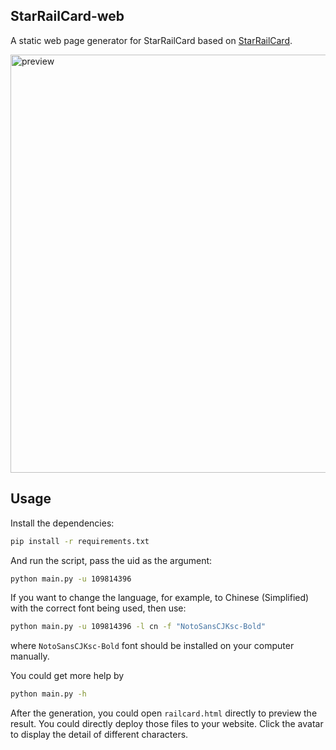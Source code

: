 ## StarRailCard-web

A static web page generator for StarRailCard based on [StarRailCard](https://github.com/DEViantUA/StarRailCard).

<img width="669" alt="preview" src="https://github.com/LogCreative/StarRailCard/assets/61653082/731cd519-0d3c-4a6d-a63e-f04c91263ade">

## Usage

Install the dependencies:
```bash
pip install -r requirements.txt
```

And run the script, pass the uid as the argument:
```bash
python main.py -u 109814396
```
If you want to change the language, for example, to Chinese (Simplified) with the correct font being used, then use:
```bash
python main.py -u 109814396 -l cn -f "NotoSansCJKsc-Bold"
```
where `NotoSansCJKsc-Bold` font should be installed on your computer manually.

You could get more help by
```bash
python main.py -h
```

After the generation, you could open `railcard.html` directly to preview the result. You could directly deploy those files to your website. Click the avatar to display the detail of different characters.
